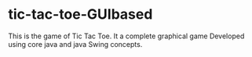# tic-tac-toe-GUIbased
This is the game of Tic Tac Toe. It a complete graphical game Developed using core java and java Swing concepts.
